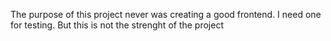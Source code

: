 The purpose of this project never was creating a good frontend. I need one for testing. But this is not the strenght of the project